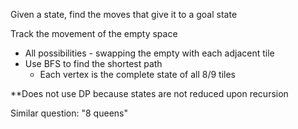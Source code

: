 
Given a state, find the moves that give it to a goal state

Track the movement of the empty space
- All possibilities - swapping the empty with each adjacent tile
- Use BFS to find the shortest path
	- Each vertex is the complete state of all 8/9 tiles

**Does not use DP because states are not reduced upon recursion

Similar question: "8 queens"